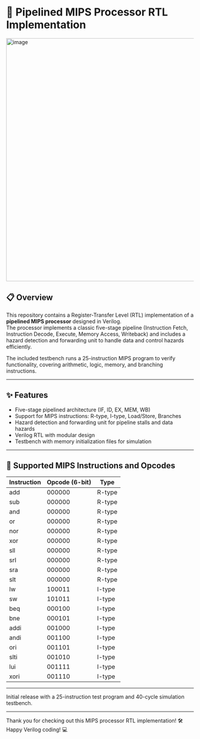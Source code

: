 # 🚀 Pipelined MIPS Processor RTL Implementation

<img width="1318" height="652" alt="image" src="https://github.com/user-attachments/assets/136109f4-f886-4da9-935d-b9740c2f5e9d" />

## 📋 Overview

This repository contains a Register-Transfer Level (RTL) implementation of a **pipelined MIPS processor** designed in Verilog.  
The processor implements a classic five-stage pipeline (Instruction Fetch, Instruction Decode, Execute, Memory Access, Writeback) and includes a hazard detection and forwarding unit to handle data and control hazards efficiently.

The included testbench runs a 25-instruction MIPS program to verify functionality, covering arithmetic, logic, memory, and branching instructions.

---

## ✨ Features

- Five-stage pipelined architecture (IF, ID, EX, MEM, WB)  
- Support for MIPS instructions: R-type, I-type, Load/Store, Branches  
- Hazard detection and forwarding unit for pipeline stalls and data hazards  
- Verilog RTL with modular design  
- Testbench with memory initialization files for simulation  

---


## 📝 Supported MIPS Instructions and Opcodes

| Instruction | Opcode (6-bit) | Type   |
|-------------|----------------|--------|
| add         | 000000         | R-type |
| sub         | 000000         | R-type |
| and         | 000000         | R-type |
| or          | 000000         | R-type |
| nor         | 000000         | R-type |
| xor         | 000000         | R-type |
| sll         | 000000         | R-type |
| srl         | 000000         | R-type |
| sra         | 000000         | R-type |
| slt         | 000000         | R-type |
| lw          | 100011         | I-type |
| sw          | 101011         | I-type |
| beq         | 000100         | I-type |
| bne         | 000101         | I-type |
| addi        | 001000         | I-type |
| andi        | 001100         | I-type |
| ori         | 001101         | I-type |
| slti        | 001010         | I-type |
| lui         | 001111         | I-type |
| xori        | 001110         | I-type |

---

Initial release with a 25-instruction test program and 40-cycle simulation testbench.

---

Thank you for checking out this MIPS processor RTL implementation! 🛠️  
Happy Verilog coding! 💻
